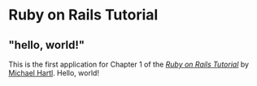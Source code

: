 
# Ruby on Rails Tutorial

## "hello, world!"

This is the first application for Chapter 1 of the
[*Ruby on Rails Tutorial*](https://www.railstutorial.org/)
by [Michael Hartl](https://www.michaelhartl.com/). Hello, world!






















